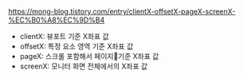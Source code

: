 https://mong-blog.tistory.com/entry/clientX-offsetX-pageX-screenX-%EC%B0%A8%EC%9D%B4

- clientX: 뷰포트 기준 X좌표 값
- offsetX: 특정 요소 영역 기준 X좌표 값
- pageX: 스크롤 포함해서 페이지기준 X좌표 값
- screenX: 모니터 화면 전체에서의 X좌표 값
